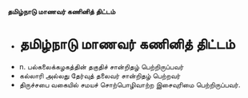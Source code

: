 **தமிழ்நாடு மாணவர் கணினித் திட்டம்**
- # தமிழ்நாடு மாணவர் கணினித் திட்டம்
- n. பல்கலைக்கழகத்தின் தகுதிச் சான்றிதழ் பெற்றிருப்பவர்
- கல்லாரி அல்லது தேர்வுத் தலைவர் சான்றிதழ் பெற்றவர்
- திருச்சபை வகையில் சமயச் சொற்பொழிவாற்ற இசைவுரிமை பெற்றிருப்பவர்.

